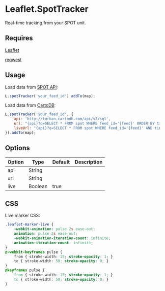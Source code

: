 Leaflet.SpotTracker
===================

Real-time tracking from your SPOT unit.

Requires
--------
[Leaflet](http://leafletjs.com/)

[reqwest](https://github.com/ded/reqwest)

Usage
-----

Load data from [SPOT API](http://faq.findmespot.com/index.php?action=showEntry&data=69):
```JavaScript
L.spotTracker('your_feed_id').addTo(map);
```

Load data from [CartoDB](http://blog.thematicmapping.org/2014/06/syncing-data-from-your-spot-satellite.html):
```JavaScript
L.spotTracker('your_feed_id', {
	api: 'http://turban.cartodb.com/api/v2/sql',
	url: "{api}?q=SELECT * FROM spot WHERE feed_id='{feed}' ORDER BY timestamp",
	liveUrl: "{api}?q=SELECT * FROM spot WHERE feed_id='{feed}' AND timestamp > {timestamp} ORDER BY timestamp"
}).addTo(map);
```

Options
-------

| Option        | Type          | Default | Description |
| ------------- | ------------- | ------- | ----------- |
| api           | String        |         |             |
| url           | String        |         |             |
| live          | Boolean       | true    |             |

CSS
---

Live marker CSS:
```CSS
.leaflet-marker-live {
	-webkit-animation: pulse 2s ease-out;
	animation: pulse 2s ease-out;
	-webkit-animation-iteration-count: infinite;
	animation-iteration-count: infinite;
}
@-webkit-keyframes pulse {
	from { stroke-width: 15; stroke-opacity: 1; }
	to { stroke-width: 50; stroke-opacity: 0; }
}
@keyframes pulse {
	from { stroke-width: 15; stroke-opacity: 1; }
	to { stroke-width: 50; stroke-opacity: 0; }
}
```
